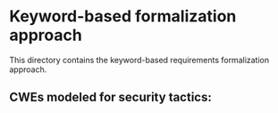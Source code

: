 # Keyword-based formalization approach
This directory contains the keyword-based requirements formalization approach. 

## CWEs modeled for security tactics: 
